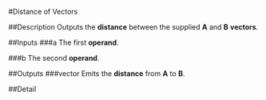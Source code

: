 #Distance of Vectors

##Description
Outputs the **distance** between the supplied **A** and **B** **vectors**.

##Inputs
###a
The first **operand**.

###b
The second **operand**.

##Outputs
###vector
Emits the **distance** from **A** to **B**.

##Detail

